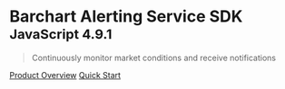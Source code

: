 # Barchart Alerting Service SDK <small>JavaScript 4.9.1</small>

> Continuously monitor market conditions and receive notifications

[Product Overview](/content/product_overview)
[Quick Start](/content/quick_start)